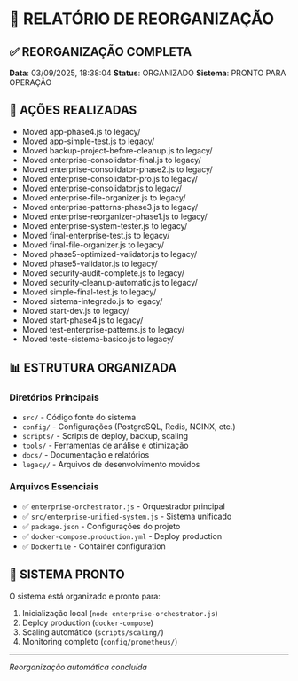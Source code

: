
# 📂 RELATÓRIO DE REORGANIZAÇÃO

## ✅ REORGANIZAÇÃO COMPLETA

**Data**: 03/09/2025, 18:38:04
**Status**: ORGANIZADO
**Sistema**: PRONTO PARA OPERAÇÃO

## 🧹 AÇÕES REALIZADAS

- Moved app-phase4.js to legacy/
- Moved app-simple-test.js to legacy/
- Moved backup-project-before-cleanup.js to legacy/
- Moved enterprise-consolidator-final.js to legacy/
- Moved enterprise-consolidator-phase2.js to legacy/
- Moved enterprise-consolidator-pro.js to legacy/
- Moved enterprise-consolidator.js to legacy/
- Moved enterprise-file-organizer.js to legacy/
- Moved enterprise-patterns-phase3.js to legacy/
- Moved enterprise-reorganizer-phase1.js to legacy/
- Moved enterprise-system-tester.js to legacy/
- Moved final-enterprise-test.js to legacy/
- Moved final-file-organizer.js to legacy/
- Moved phase5-optimized-validator.js to legacy/
- Moved phase5-validator.js to legacy/
- Moved security-audit-complete.js to legacy/
- Moved security-cleanup-automatic.js to legacy/
- Moved simple-final-test.js to legacy/
- Moved sistema-integrado.js to legacy/
- Moved start-dev.js to legacy/
- Moved start-phase4.js to legacy/
- Moved test-enterprise-patterns.js to legacy/
- Moved teste-sistema-basico.js to legacy/

## 📊 ESTRUTURA ORGANIZADA

### Diretórios Principais
- `src/` - Código fonte do sistema
- `config/` - Configurações (PostgreSQL, Redis, NGINX, etc.)
- `scripts/` - Scripts de deploy, backup, scaling
- `tools/` - Ferramentas de análise e otimização
- `docs/` - Documentação e relatórios
- `legacy/` - Arquivos de desenvolvimento movidos

### Arquivos Essenciais
- ✅ `enterprise-orchestrator.js` - Orquestrador principal
- ✅ `src/enterprise-unified-system.js` - Sistema unificado
- ✅ `package.json` - Configurações do projeto
- ✅ `docker-compose.production.yml` - Deploy production
- ✅ `Dockerfile` - Container configuration

## 🎯 SISTEMA PRONTO

O sistema está organizado e pronto para:
1. Inicialização local (`node enterprise-orchestrator.js`)
2. Deploy production (`docker-compose`)
3. Scaling automático (`scripts/scaling/`)
4. Monitoring completo (`config/prometheus/`)

---
*Reorganização automática concluída*
